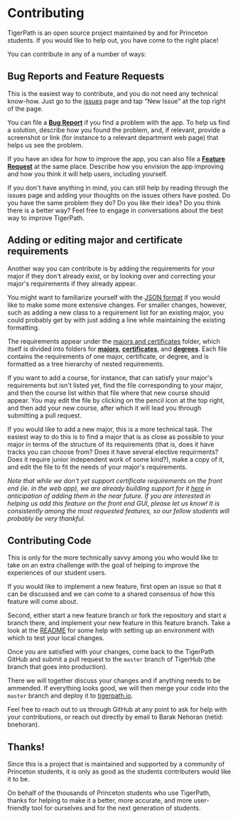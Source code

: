 # Contributing

TigerPath is an open source project maintained by and for Princeton students.
If you would like to help out, you have come to the right place!

You can contribute in any of a number of ways:

## Bug Reports and Feature Requests

This is the easiest way to contribute, and you do not need any technical know-how.
Just go to the [issues](https://github.com/TigerPathApp/tigerpath/issues) page and tap "New Issue" at the top right of the page.

You can file a 
[**Bug Report**](https://github.com/TigerPathApp/tigerpath/issues/new?assignees=&labels=bug&template=bug_report.md&title=) 
if you find a problem with the app. To help us find a solution, describe how you found the problem, 
and, if relevant, provide a screenshot or link (for instance to a relevant department web page) that helps us see the problem.

If you have an idea for how to improve the app, you can also file a 
[**Feature Request**](https://github.com/TigerPathApp/tigerpath/issues/new?assignees=&labels=enhancement&template=feature_request.md&title=) 
at the same place. Describe how you envision 
the app improving and how you think it will help users, including yourself.

If you don't have anything in mind, you can still help by reading through the issues page and adding your thoughts on the issues
others have posted. Do you have the same problem they do? Do you like their idea? Do you think there is a better way? Feel
free to engage in conversations about the best way to improve TigerPath.


## Adding or editing major and certificate requirements

Another way you can contribute is by adding the requirements for your major if they don't already exist, or by looking over and
correcting your major's requirements if they already appear.

You might want to familiarize yourself with the [JSON format](https://en.wikipedia.org/wiki/JSON) if you would like to make
some more extensive changes. For smaller changes, however, such as adding a new class to a requirement list for an existing major,
you could probably get by with just adding a line while maintaining the existing formatting.

The requirements appear under the [majors and certificates](https://github.com/TigerPathApp/tigerpath/tree/master/tigerpath/majors_and_certificates)
folder, which itself is divided into folders for 
[**majors**](https://github.com/TigerPathApp/tigerpath/tree/master/tigerpath/majors_and_certificates/majors), 
[**certificates**](https://github.com/TigerPathApp/tigerpath/tree/master/tigerpath/majors_and_certificates/certificates), and 
[**degrees**](https://github.com/TigerPathApp/tigerpath/tree/master/tigerpath/majors_and_certificates/degrees). 
Each file contains the requirements of one 
major, certificate, or degree, and is formatted as a tree hierarchy of nested requirements.

If you want to add a course, for instance, that can satisfy your major's requirements but isn't listed yet, find the file corresponding
to your major, and then the course list within that file where that new course should appear. You may edit the file by clicking on
the pencil icon at the top right, and then add your new course, after which it will lead you through submitting a pull request.

If you would like to add a new major, this is a more technical task. The easiest way to do this is to find a major that is as
close as possible to your major in terms of the structure of its requirements (that is, does it have tracks you can choose from?
Does it have several elective requirments? Does it require junior independent work of some kind?), make a copy of it, and edit 
the file to fit the needs of your major's requirements.

*Note that while we don't yet support 
certificate requirements on the front end (ie. in the web app), we are already building support for it 
[here](https://github.com/TigerPathApp/tigerpath/tree/master/tigerpath/majors_and_certificates/certificates) 
in anticipation of adding them
in the near future. 
If you are interested in helping us add this feature on the front end GUI, please let us know! It is consistently among the 
most requested features, so our fellow students will probably be very thankful.*

## Contributing Code

This is only for the more technically savvy among you who would like to take on an extra challenge with the goal of helping to 
improve the experiences of our student users.

If you would like to implement a new feature, first open an issue so that it can be discussed and we can come to a shared 
consensus of how this feature will come about.

Second, either start a new feature branch or fork the repository and start a branch there, and implement your new feature in
this feature branch. Take a look at the [README](https://github.com/TigerPathApp/tigerpath/blob/master/README.md) 
for some help with setting up an environment with which to test your local changes.

Once you are satisfied with your changes, come back to the TigerPath GitHub and submit a pull request to the `master` 
branch of TigerHub (the branch that goes into production).

There we will together discuss your changes and if anything needs to be ammended. If everything looks good, we will then
merge your code into the `master` branch and deploy it to [tigerpath.io](https://www.tigerpath.io/).

Feel free to reach out to us through GitHub at any point to ask for help with your contributions, or reach out directly by 
email to Barak Nehoran (netid: bnehoran).

## Thanks!

Since this is a project that is maintained and supported by a community of Princeton students, it is only as good
as the students contributers would like it to be.

On behalf of the thousands of Princeton students who use TigerPath, thanks for helping to make it a better, more accurate,
and more user-friendly tool for ourselves and for the next generation of students.
